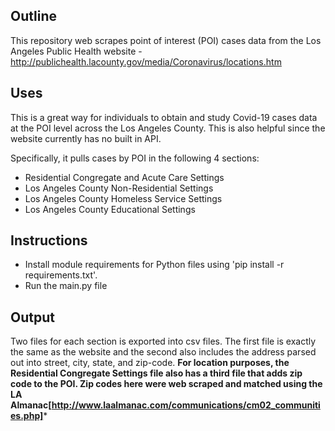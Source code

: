 ## Outline
This repository web scrapes point of interest (POI) cases data from the Los Angeles Public Health website - http://publichealth.lacounty.gov/media/Coronavirus/locations.htm

## Uses 
This is a great way for individuals to obtain and study Covid-19 cases data at the POI level across the Los Angeles County. This is also helpful since the website currently has no built in API. 

Specifically, it pulls cases by POI in the following 4 sections:
* Residential Congregate and Acute Care Settings
* Los Angeles County Non-Residential Settings
* Los Angeles County Homeless Service Settings
* Los Angeles County Educational Settings

## Instructions
* Install module requirements for Python files using 'pip install -r requirements.txt'. 
* Run the main.py file

## Output
Two files for each section is exported into csv files. The first file is exactly the same as the website and the second also includes the address parsed out into street, city, state, and zip-code. 
**For location purposes, the Residential Congregate Settings file also has a third file that adds zip code to the POI. Zip codes here were web scraped and matched using the LA Almanac[http://www.laalmanac.com/communications/cm02_communities.php]***

